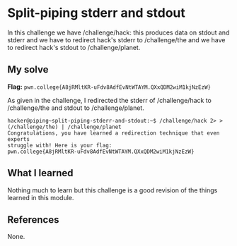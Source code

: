 # Split-piping stderr and stdout

In this challenge we have /challenge/hack: this produces data on stdout and stderr and we have to redirect hack's 
stderr to /challenge/the and we have to redirect hack's stdout to /challenge/planet.

## My solve
**Flag:** `pwn.college{A8jRMltKR-uFdv8AdfEvNtWTAYM.QXxQDM2wiM1kjNzEzW}`

As given in the challenge, I redirected the stderr of /challenge/hack to /challenge/the and stdout to /challenge/planet.

```
hacker@piping~split-piping-stderr-and-stdout:~$ /challenge/hack 2> >(/challenge/the) | /challenge/planet
Congratulations, you have learned a redirection technique that even experts
struggle with! Here is your flag:
pwn.college{A8jRMltKR-uFdv8AdfEvNtWTAYM.QXxQDM2wiM1kjNzEzW}
```

## What I learned

Nothing much to learn but this challenge is a good revision of the things learned in this module.

## References 
None.
